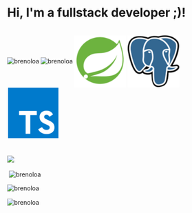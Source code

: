 <h1>Hi, I'm a fullstack developer ;)!</h1>
<div style="display: inline_block"><br>
  <img align="center" alt="brenoloa" height="120" width="120" src="https://cdn-icons-png.flaticon.com/512/226/226777.png">
  <img align="center" alt="brenoloa" height="120" width="120" src="https://seeklogo.com/images/A/angular-icon-logo-9946B9795D-seeklogo.com.png">
   <img align="center" alt="brenoloa" height="120" width="120" src="https://raw.githubusercontent.com/github/explore/80688e429a7d4ef2fca1e82350fe8e3517d3494d/topics/spring-boot/spring-boot.png">
  
   <img align="center" alt="brenoloa" height="120" width="120" src="https://raw.githubusercontent.com/github/explore/80688e429a7d4ef2fca1e82350fe8e3517d3494d/topics/postgresql/postgresql.png">
  <img align="center" alt="brenoloa" height="120" width="120" src="https://raw.githubusercontent.com/devicons/devicon/master/icons/typescript/typescript-plain.svg">
  
  
  <img align="right" alt="" height="10" style="border-radius:50px;" src="">
</div>
          
#

<div> 
<a href="https://www.linkedin.com/in/brenoloa" target="_blank"><img src="https://img.shields.io/badge/-LinkedIn-%230077B5?style=for-the-badge&logo=linkedin&logoColor=white" target="_blank"></a> 

<p>&nbsp;<img align="center" src="https://github-readme-stats.vercel.app/api?username=brenoloa&show_icons=true&theme=dark&locale=en" alt="brenoloa" /></p>

<p><img align="center" src="https://github-readme-stats.vercel.app/api/top-langs?username=brenoloa&show_icons=true&theme=dark&hide_border=true&locale=en&layout=compact" alt="brenoloa" /></p>

<p><img align="center" src="https://github-readme-streak-stats.herokuapp.com/?user=brenoloa&theme=dark" alt="brenoloa" /></p>
  
  
</div>
